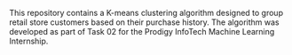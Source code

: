 


This repository contains a K-means clustering algorithm designed to group retail store customers based on their purchase history. The algorithm was developed as part of Task 02 for the Prodigy InfoTech Machine Learning Internship.
